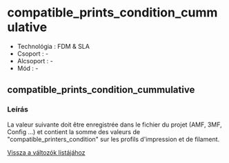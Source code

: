 # compatible\_prints\_condition\_cummulative

* Technológia : FDM & SLA
* Csoport : -
* Alcsoport : -
* Mód : -

## compatible\_prints\_condition\_cummulative

### Leírás

La valeur suivante doit être enregistrée dans le fichier du projet \(AMF, 3MF, Config ...\) et contient la somme des valeurs de "compatible\_printers\_condition" sur les profils d'impression et de filament.

[Vissza a változók listájához](variable_list.md)

